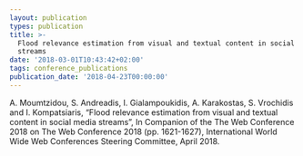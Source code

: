 ```yaml
---
layout: publication
types: publication
title: >-
  Flood relevance estimation from visual and textual content in social media
  streams
date: '2018-03-01T10:43:42+02:00'
tags: conference_publications
publication_date: '2018-04-23T00:00:00'
---
```

A. Moumtzidou, S. Andreadis, I. Gialampoukidis, A. Karakostas, S. Vrochidis and I. Kompatsiaris, “Flood relevance estimation from visual and textual content in social media streams”, In Companion of the The Web Conference 2018 on The Web Conference 2018 (pp. 1621-1627), International World Wide Web Conferences Steering Committee, April 2018.
